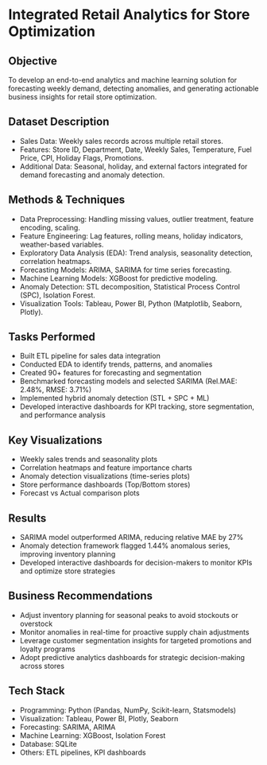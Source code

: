 # Integrated Retail Analytics for Store Optimization

## Objective
To develop an end-to-end analytics and machine learning solution for forecasting weekly demand, detecting anomalies, and generating actionable business insights for retail store optimization.

## Dataset Description
- Sales Data: Weekly sales records across multiple retail stores.
- Features: Store ID, Department, Date, Weekly Sales, Temperature, Fuel Price, CPI, Holiday Flags, Promotions.
- Additional Data: Seasonal, holiday, and external factors integrated for demand forecasting and anomaly detection.

## Methods & Techniques
- Data Preprocessing: Handling missing values, outlier treatment, feature encoding, scaling.
- Feature Engineering: Lag features, rolling means, holiday indicators, weather-based variables.
- Exploratory Data Analysis (EDA): Trend analysis, seasonality detection, correlation heatmaps.
- Forecasting Models: ARIMA, SARIMA for time series forecasting.
- Machine Learning Models: XGBoost for predictive modeling.
- Anomaly Detection: STL decomposition, Statistical Process Control (SPC), Isolation Forest.
- Visualization Tools: Tableau, Power BI, Python (Matplotlib, Seaborn, Plotly).

## Tasks Performed
- Built ETL pipeline for sales data integration
- Conducted EDA to identify trends, patterns, and anomalies
- Created 90+ features for forecasting and segmentation
- Benchmarked forecasting models and selected SARIMA (Rel.MAE: 2.48%, RMSE: 3.71%)
- Implemented hybrid anomaly detection (STL + SPC + ML)
- Developed interactive dashboards for KPI tracking, store segmentation, and performance analysis

## Key Visualizations
- Weekly sales trends and seasonality plots
- Correlation heatmaps and feature importance charts
- Anomaly detection visualizations (time-series plots)
- Store performance dashboards (Top/Bottom stores)
- Forecast vs Actual comparison plots

## Results
- SARIMA model outperformed ARIMA, reducing relative MAE by 27%
- Anomaly detection framework flagged 1.44% anomalous series, improving inventory planning
- Developed interactive dashboards for decision-makers to monitor KPIs and optimize store strategies

## Business Recommendations
- Adjust inventory planning for seasonal peaks to avoid stockouts or overstock
- Monitor anomalies in real-time for proactive supply chain adjustments
- Leverage customer segmentation insights for targeted promotions and loyalty programs
- Adopt predictive analytics dashboards for strategic decision-making across stores

## Tech Stack
- Programming: Python (Pandas, NumPy, Scikit-learn, Statsmodels)
- Visualization: Tableau, Power BI, Plotly, Seaborn
- Forecasting: SARIMA, ARIMA
- Machine Learning: XGBoost, Isolation Forest
- Database: SQLite
- Others: ETL pipelines, KPI dashboards
